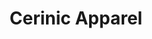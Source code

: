 ---
title: Cerinic Apparel
type: portfolio
category: web-design
client: Cerinic Apparel
position: Freelance Designer
role: Web Designer and Developer
tools: Wordpress
image: /projects/cerinic/thumbnail.png
featuredImage: /projects/cerinic/featured-image.png
tags: freelance work, web-design
url: http://www.cerinic.com


---